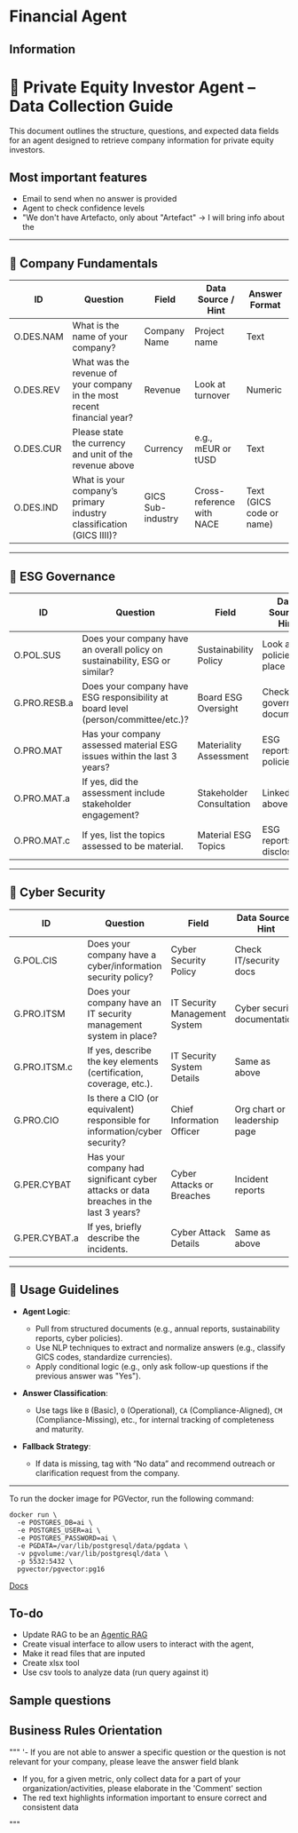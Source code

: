 # Financial Agent

## Information

# 📄 Private Equity Investor Agent – Data Collection Guide

This document outlines the structure, questions, and expected data fields for an agent designed to retrieve company information for private equity investors.

## Most important features

- Email to send when no answer is provided
- Agent to check confidence levels
- "We don't have Artefacto, only about "Artefact" -> I will bring info about the 

---

## 🏢 Company Fundamentals

| ID          | Question                                                                 | Field               | Data Source / Hint             | Answer Format             |
|-------------|--------------------------------------------------------------------------|---------------------|-------------------------------|---------------------------|
| O.DES.NAM   | What is the name of your company?                                        | Company Name        | Project name                  | Text                      |
| O.DES.REV   | What was the revenue of your company in the most recent financial year?  | Revenue             | Look at turnover              | Numeric                   |
| O.DES.CUR   | Please state the currency and unit of the revenue above                  | Currency            | e.g., mEUR or tUSD            | Text                      |
| O.DES.IND   | What is your company’s primary industry classification (GICS IIII)?      | GICS Sub-industry   | Cross-reference with NACE     | Text (GICS code or name)  |

---

## 🌱 ESG Governance

| ID            | Question                                                                                     | Field                              | Data Source / Hint         | Answer Format               |
|----------------|----------------------------------------------------------------------------------------------|------------------------------------|-----------------------------|-----------------------------|
| O.POL.SUS      | Does your company have an overall policy on sustainability, ESG or similar?                 | Sustainability Policy              | Look at policies in place   | Yes/No + Optional Description |
| G.PRO.RESB.a   | Does your company have ESG responsibility at board level (person/committee/etc.)?           | Board ESG Oversight                | Check governance documents  | Yes/No                      |
| O.PRO.MAT      | Has your company assessed material ESG issues within the last 3 years?                      | Materiality Assessment             | ESG reports or policies     | Dropdown (Yes/No)           |
| O.PRO.MAT.a    | If yes, did the assessment include stakeholder engagement?                                  | Stakeholder Consultation           | Linked to above             | Dropdown (Yes/No)           |
| O.PRO.MAT.c    | If yes, list the topics assessed to be material.                                            | Material ESG Topics                | ESG reports or disclosures  | Text/list                   |

---

## 🔐 Cyber Security

| ID            | Question                                                                                      | Field                             | Data Source / Hint            | Answer Format                 |
|---------------|-----------------------------------------------------------------------------------------------|-----------------------------------|-------------------------------|-------------------------------|
| G.POL.CIS     | Does your company have a cyber/information security policy?                                  | Cyber Security Policy             | Check IT/security docs        | Yes/No + Optional Description |
| G.PRO.ITSM    | Does your company have an IT security management system in place?                            | IT Security Management System     | Cyber security documentation  | Yes/No                        |
| G.PRO.ITSM.c  | If yes, describe the key elements (certification, coverage, etc.).                           | IT Security System Details        | Same as above                 | Text                          |
| G.PRO.CIO     | Is there a CIO (or equivalent) responsible for information/cyber security?                   | Chief Information Officer         | Org chart or leadership page  | Yes/No + Optional Name/Title  |
| G.PER.CYBAT   | Has your company had significant cyber attacks or data breaches in the last 3 years?        | Cyber Attacks or Breaches         | Incident reports              | Yes/No                        |
| G.PER.CYBAT.a | If yes, briefly describe the incidents.                                                      | Cyber Attack Details              | Same as above                 | Text                          |

---

## 📝 Usage Guidelines

- **Agent Logic**:
  - Pull from structured documents (e.g., annual reports, sustainability reports, cyber policies).
  - Use NLP techniques to extract and normalize answers (e.g., classify GICS codes, standardize currencies).
  - Apply conditional logic (e.g., only ask follow-up questions if the previous answer was "Yes").

- **Answer Classification**:
  - Use tags like `B` (Basic), `O` (Operational), `CA` (Compliance-Aligned), `CM` (Compliance-Missing), etc., for internal tracking of completeness and maturity.

- **Fallback Strategy**:
  - If data is missing, tag with “No data” and recommend outreach or clarification request from the company.

---



To run the docker image for PGVector, run the following command:

```
docker run \
  -e POSTGRES_DB=ai \
  -e POSTGRES_USER=ai \
  -e POSTGRES_PASSWORD=ai \
  -e PGDATA=/var/lib/postgresql/data/pgdata \
  -v pgvolume:/var/lib/postgresql/data \
  -p 5532:5432 \
  pgvector/pgvector:pg16
```

[Docs](https://docs.agno.com/agents/run)

## To-do
- Update RAG to be an [Agentic RAG](https://docs.agno.com/agents/knowledge#step-3%3A-agentic-rag)
- Create visual interface to allow users to interact with the agent,
- Make it read files that are inputed
- Create xlsx tool
- Use csv tools to analyze data (run query against it)


## Sample questions


## Business Rules Orientation

"""
'- If you are not able to answer a specific question or the question is not relevant for your company, please leave the answer field blank
- If you, for a given metric, only collect data for a part of your organization/activities, please elaborate in the 'Comment' section
- The red text highlights information important to ensure correct and consistent data 

"""

